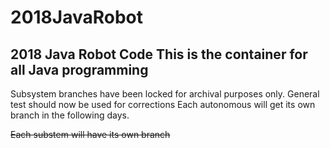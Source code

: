 # 2018JavaRobot
2018 Java Robot Code
This is the container for all Java programming
---
Subsystem branches have been locked for archival purposes only. General test should now be used for corrections
Each autonomous will get its own branch in the following days.

~~Each substem will have its own branch~~


